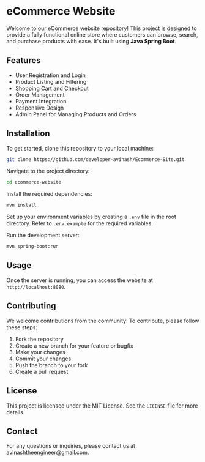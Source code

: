 
# eCommerce Website

Welcome to our eCommerce website repository! This project is designed to provide a fully functional
online store where customers can browse, search, and purchase products with ease.
 It's built using **Java Spring Boot**.

## Features

- User Registration and Login
- Product Listing and Filtering
- Shopping Cart and Checkout
- Order Management
- Payment Integration
- Responsive Design
- Admin Panel for Managing Products and Orders

## Installation

To get started, clone this repository to your local machine:

```bash
git clone https://github.com/developer-avinash/Ecommerce-Site.git
```

Navigate to the project directory:

```bash
cd ecommerce-website
```

Install the required dependencies:

```bash
mvn install
```

Set up your environment variables by creating a `.env` file in the root directory. Refer to `.env.example` for the required variables.

Run the development server:

```bash
mvn spring-boot:run
```

## Usage

Once the server is running, you can access the website at `http://localhost:8080`. 

## Contributing

We welcome contributions from the community! To contribute, please follow these steps:

1. Fork the repository
2. Create a new branch for your feature or bugfix
3. Make your changes
4. Commit your changes
5. Push the branch to your fork
6. Create a pull request

## License

This project is licensed under the MIT License. See the `LICENSE` file for more details.

## Contact

For any questions or inquiries, please contact us at [avinashtheengineer@gmail.com](mailto:avinashtheengineer@gmail.com).

